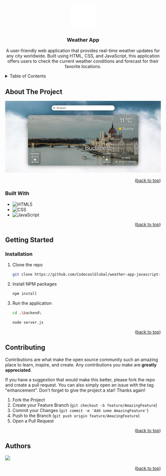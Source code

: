 <!-- PROJECT LOGO -->
<br />
<div align="center">
  <a href="https://github.com/CodecoolGlobal/weather-app-javascript-PinterOliver">
    <img src="frontend/icons/sun-cloudy-line-white.svg" alt="Logo" width="80" height="80">
  </a>

  <h3 align="center">Weather App</h3>

  <p align="center">
    A user-friendly web application that provides real-time weather updates for any city worldwide. Built using HTML, CSS, and JavaScript, this application offers users to check the current weather conditions and forecast for their favorite locations.
  </p>
</div>

<!-- TABLE OF CONTENTS -->
<details>
  <summary>Table of Contents</summary>
  <ol>
    <li>
      <a href="#about-the-project">About The Project</a>
      <ul>
        <li><a href="#built-with">Built With</a></li>
      </ul>
    </li>
    <li>
      <a href="#getting-started">Getting Started</a>
      <ul>
        <li><a href="#installation">Installation</a></li>
      </ul>
    </li>
    <li><a href="#contributing">Contributing</a></li>
    <li><a href="#authors">Authors</a></li>
  </ol>
</details>



<!-- ABOUT THE PROJECT -->
## About The Project

![Product Name Screen Shot][product-screenshot]
<!-- <img src="" width="720" /> -->

<p align="right">(<a href="#readme-top">back to top</a>)</p>



### Built With

* ![HTML5][HTML]
* ![CSS][CSS]
* ![JavaScript][JavaScript]

<p align="right">(<a href="#readme-top">back to top</a>)</p>



<!-- GETTING STARTED -->
## Getting Started

### Installation

1. Clone the repo
   ```sh
   git clone https://github.com/CodecoolGlobal/weather-app-javascript-PinterOliver.git
   ```
2. Install NPM packages
   ```sh
   npm install
   ```
3. Run the application
   ```sh
   cd .\backend\
   ```
   ```sh
   node server.js
   ```

<p align="right">(<a href="#readme-top">back to top</a>)</p>



<!-- CONTRIBUTING -->
## Contributing

Contributions are what make the open source community such an amazing place to learn, inspire, and create. Any contributions you make are **greatly appreciated**.

If you have a suggestion that would make this better, please fork the repo and create a pull request. You can also simply open an issue with the tag "enhancement".
Don't forget to give the project a star! Thanks again!

1. Fork the Project
2. Create your Feature Branch (`git checkout -b feature/AmazingFeature`)
3. Commit your Changes (`git commit -m 'Add some AmazingFeature'`)
4. Push to the Branch (`git push origin feature/AmazingFeature`)
5. Open a Pull Request

<p align="right">(<a href="#readme-top">back to top</a>)</p>


<!-- AUTHORS -->
## Authors

<a href="https://github.com/CodecoolGlobal/weather-app-javascript-PinterOliver/graphs/contributors">
 <img src="https://contrib.rocks/image?repo=CodecoolGlobal/weather-app-javascript-PinterOliver" />
</a>

<p align="right">(<a href="#readme-top">back to top</a>)</p>



<!-- MARKDOWN LINKS & IMAGES -->
<!-- https://www.markdownguide.org/basic-syntax/#reference-style-links -->

[product-screenshot]: frontend/images/frontend-screenshot.png
[HTML]: https://img.shields.io/badge/HTML-000000?style=for-the-badge&logo=html5&logoColor=e34c26
[CSS]: https://img.shields.io/badge/CSS-000000?style=for-the-badge&logo=CSS3&logoColor=2965f1
[JavaScript]: https://img.shields.io/badge/JavaScript-000000?style=for-the-badge&logo=JavaScript&logoColor=f0db4f
